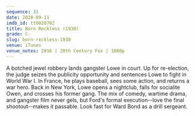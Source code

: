 ```yaml
---
sequence: 31
date: 2020-09-11
imdb_id: tt0020702
title: Born Reckless (1930)
grade: C-
slug: born-reckless-1930
venue: iTunes
venue_notes: 2016 | 20th Century Fox | 1080p
---
```


A botched jewel robbery lands gangster Lowe in court. Up for re-election, the judge seizes the publicity opportunity and sentences Lowe to fight in World War I. In France, he plays baseball, sees some action, and returns a war hero. Back in New York, Lowe opens a nightclub, falls for socialite Owen, and crosses his former gang. The mix of comedy, wartime drama, and gangster film never gels, but Ford's formal execution--love the final shootout--makes it passable. Look fast for Ward Bond as a drill sergeant.